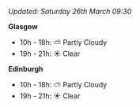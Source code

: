 *Updated: Saturday 26th March 09:30*

**Glasgow**

* 10h - 18h: :partly_sunny: Partly Cloudy
* 19h - 21h: :sunny: Clear

**Edinburgh**

* 10h - 18h: :partly_sunny: Partly Cloudy
* 19h - 21h: :sunny: Clear
